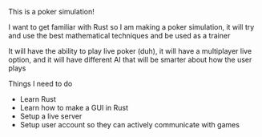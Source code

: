 This is a poker simulation!

I want to get familiar with Rust so I am making a poker simulation, it will try and use the best mathematical techniques and be used as a trainer

It will have the ability to play live poker (duh), it will have a multiplayer live option, and it will have different AI that will be smarter about how the user plays

Things I need to do

- Learn Rust
- Learn how to make a GUI in Rust
- Setup a live server 
- Setup user account so they can actively communicate with games
